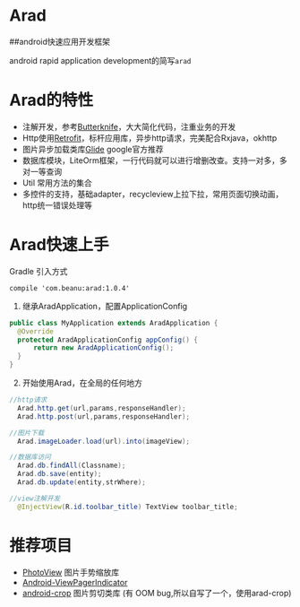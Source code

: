 Arad
====

##android快速应用开发框架

android rapid application development的简写`arad`

Arad的特性
=========
* 注解开发，参考[Butterknife](https://github.com/JakeWharton/butterknife)，大大简化代码，注重业务的开发
* Http使用[Retrofit](https://square.github.io/retrofit/)，标杆应用库，异步http请求，完美配合Rxjava，okhttp
* 图片异步加载类库[Glide](https://github.com/bumptech/glide)  google官方推荐
* 数据库模块，LiteOrm框架，一行代码就可以进行增删改查。支持一对多，多对一等查询
* Util 常用方法的集合
* 多控件的支持，基础adapter，recycleview上拉下拉，常用页面切换动画，http统一错误处理等

Arad快速上手
===========
  Gradle 引入方式
  ```
  compile 'com.beanu:arad:1.0.4'
  ```
  
  1. 继承AradApplication，配置ApplicationConfig
  
  ```java
  public class MyApplication extends AradApplication {
    @Override
    protected AradApplicationConfig appConfig() {
        return new AradApplicationConfig();
    }
  }
  ```
  
  2. 开始使用Arad，在全局的任何地方
  
  ```java
  //http请求
    Arad.http.get(url,params,responseHandler);
    Arad.http.post(url,params,responseHandler);

  //图片下载
    Arad.imageLoader.load(url).into(imageView);

  //数据库访问
    Arad.db.findAll(Classname);
    Arad.db.save(entity);
    Arad.db.update(entity,strWhere);

  //view注解开发
    @InjectView(R.id.toolbar_title) TextView toolbar_title;

  ```


推荐项目
===================
* [PhotoView](https://github.com/chrisbanes/PhotoView) 图片手势缩放库
* [Android-ViewPagerIndicator](https://github.com/JakeWharton/Android-ViewPagerIndicator)
* [android-crop](https://github.com/jdamcd/android-crop) 图片剪切类库 (有 OOM bug,所以自写了一个，使用arad-crop)
